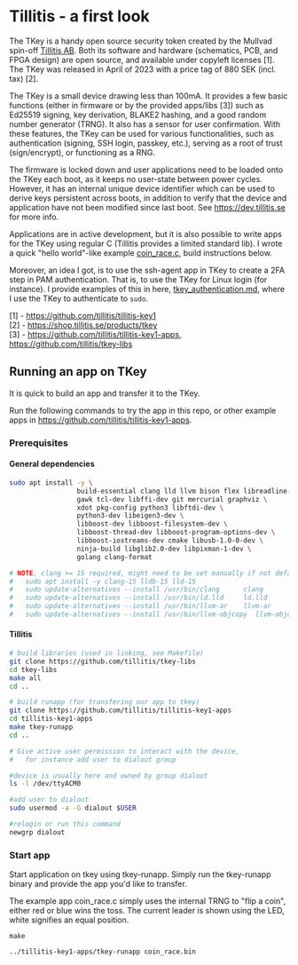 # Tillitis - a first look

The TKey is a handy open source security token created by the Mullvad spin-off [Tillitis AB](https://tillitis.se/).
Both its software and hardware (schematics, PCB, and FPGA design) are open source, and available under copyleft licenses [1].
The TKey was released in April of 2023 with a price tag of 880 SEK (incl. tax) [2].

The TKey is a small device drawing less than 100mA. It provides a few basic functions (either in firmware or by the provided apps/libs [3]) such as Ed25519 signing, key derivation, BLAKE2 hashing, and a good random number generator (TRNG).
It also has a sensor for user confirmation.
With these features, the TKey can be used for various functionalities, such as authentication (signing, SSH login, passkey, etc.), serving as a root of trust (sign/encrypt), or functioning as a RNG.

The firmware is locked down and user applications need to be loaded onto the TKey each boot, as it keeps no user-state between power cycles.
However, it has an internal unique device identifier which can be used to derive keys persistent across boots, in addition to verify that the device and application have not been modified since last boot.
See <https://dev.tillitis.se> for more info.


Applications are in active development, but it is also possible to write apps for the TKey using regular C (Tillitis provides a limited standard lib).
I wrote a quick "hello world"-like example [coin_race.c](coin_race.c), build instructions below.

Moreover, an idea I got, is to use the ssh-agent app in TKey to create a 2FA step in PAM authentication.
That is, to use the TKey for Linux login (for instance).
I provide examples of this in here, [tkey_authentication.md](tkey_authentication.md), where I use the TKey to authenticate to `sudo`.

[1] - <https://github.com/tillitis/tillitis-key1> \
[2] - <https://shop.tillitis.se/products/tkey> \
[3] - <https://github.com/tillitis/tillitis-key1-apps>, <https://github.com/tillitis/tkey-libs>

## Running an app on TKey

It is quick to build an app and transfer it to the TKey.

Run the following commands to try the app in this repo, or other example apps in <https://github.com/tillitis/tillitis-key1-apps>.

### Prerequisites

#### General dependencies

```bash
sudo apt install -y \
                 build-essential clang lld llvm bison flex libreadline-dev \
                 gawk tcl-dev libffi-dev git mercurial graphviz \
                 xdot pkg-config python3 libftdi-dev \
                 python3-dev libeigen3-dev \
                 libboost-dev libboost-filesystem-dev \
                 libboost-thread-dev libboost-program-options-dev \
                 libboost-iostreams-dev cmake libusb-1.0-0-dev \
                 ninja-build libglib2.0-dev libpixman-1-dev \
                 golang clang-format

# NOTE, clang >= 15 required, might need to be set manually if not default (e.g. on Ubuntu 22.04)
#   sudo apt install -y clang-15 lldb-15 lld-15
#   sudo update-alternatives --install /usr/bin/clang      clang       /usr/bin/clang-15  200
#   sudo update-alternatives --install /usr/bin/ld.lld     ld.lld      /usr/bin/ld.lld-15  200
#   sudo update-alternatives --install /usr/bin/llvm-ar    llvm-ar     /usr/bin/llvm-ar-15 200
#   sudo update-alternatives --install /usr/bin/llvm-objcopy  llvm-objcopy /usr/bin/llvm-objcopy-15 200
```

#### Tillitis

```bash
# build libraries (used in linking, see Makefile)
git clone https://github.com/tillitis/tkey-libs
cd tkey-libs
make all
cd ..

# build runapp (for transfering our app to tkey)
git clone https://github.com/tillitis/tillitis-key1-apps
cd tillitis-key1-apps
make tkey-runapp
cd ..
```


```bash
# Give active user permission to interact with the device,
#   for instance add user to dialout group

#device is usually here and owned by group dialout
ls -l /dev/ttyACM0

#add user to dialout
sudo usermod -a -G dialout $USER

#relogin or run this command
newgrp dialout
```


### Start app


Start application on tkey using tkey-runapp. Simply run the tkey-runapp binary and provide the app you'd like to transfer.

The example app coin_race.c simply uses the internal TRNG to "flip a coin", either red or blue wins the toss.
The current leader is shown using the LED, white signifies an equal position.


```
make

../tillitis-key1-apps/tkey-runapp coin_race.bin
```


